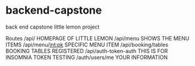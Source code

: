 # backend-capstone
back end capstone little lemon project

Routes
/api/                   HOMEPAGE OF LITTLE LEMON
/api/menu               SHOWS THE MENU ITEMS
/api/menu/<int:pk>      SPECIFIC MENU ITEM
/api/booking/tables     BOOKING TABLES REGISTERED
/api/auth-token-auth    THIS IS FOR INSOMNIA TOKEN TESTING
/auth/users/me          YOUR INFORMATION

